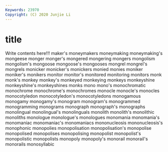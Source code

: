 ```yaml
---
Keywords: 23970
Copyright: (C) 2020 Junjie Li
---
```


# title

Write contents here!!!
maker's 
moneymakers
moneymaking 
moneymaking's 
mongeese 
monger 
monger's 
mongered 
mongering 
mongers 
mongolism 
mongolism's
mongoose 
mongoose's 
mongooses 
mongrel 
mongrel's 
mongrels 
monicker 
monicker's 
monickers 
monied
monies 
moniker 
moniker's 
monikers 
monitor 
monitor's 
monitored 
monitoring 
monitors 
monk
monk's 
monkey 
monkey's 
monkeyed 
monkeying 
monkeys 
monkeyshine 
monkeyshine's 
monkeyshines 
monks
mono 
mono's 
monochromatic 
monochrome 
monochrome's 
monochromes 
monocle 
monocle's 
monocles 
monocotyledon
monocotyledon's 
monocotyledons 
monogamous 
monogamy 
monogamy's 
monogram 
monogram's 
monogrammed 
monogramming 
monograms
monograph 
monograph's 
monographs 
monolingual 
monolingual's 
monolinguals 
monolith 
monolith's 
monolithic 
monoliths
monologue 
monologue's 
monologues 
monomania 
monomania's 
monomaniac 
monomaniac's 
monomaniacs 
mononucleosis 
mononucleosis's
monophonic 
monopolies 
monopolisation 
monopolisation's 
monopolise 
monopolised 
monopolises 
monopolising 
monopolist 
monopolist's
monopolistic 
monopolists 
monopoly 
monopoly's 
monorail 
monorail's 
monorails 
monosyllabic 
